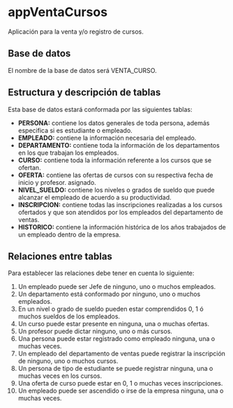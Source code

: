 # appVentaCursos
Aplicación para la venta y/o registro de cursos.

## Base de datos
El nombre de la base de datos será VENTA_CURSO.

## Estructura y descripción de tablas
Esta base de datos estará conformada por las siguientes tablas:
- <strong>PERSONA:</strong> contiene los datos generales de toda persona, además especifica si es estudiante o empleado.
- <strong>EMPLEADO:</strong> contiene la información necesaria del empleado.
- <strong>DEPARTAMENTO:</strong> contiene toda la información de los departamentos en los que trabajan los empleados.
- <strong>CURSO:</strong> contiene toda la información referente a los cursos que se ofertan.
- <strong>OFERTA:</strong> contiene las ofertas de cursos con su respectiva fecha de inicio y profesor. asignado. 
- <strong>NIVEL_SUELDO:</strong> contiene los niveles o grados de sueldo que puede alcanzar el empleado de acuerdo a su productividad.
- <strong>INSCRIPCION:</strong> contiene todas las inscripciones realizadas a los cursos ofertados y que son atendidos por los empleados del departamento de ventas.
- <strong>HISTORICO:</strong> contiene la información histórica de los años trabajados de un empleado dentro de la empresa.

## Relaciones entre tablas
Para establecer las relaciones debe tener en cuenta lo siguiente:
1. Un empleado puede ser Jefe de ninguno, uno o muchos empleados.
2. Un departamento está conformado por ninguno, uno o muchos empleados.
3. En un nivel o grado de sueldo pueden estar comprendidos 0, 1 ó muchos sueldos de los empleados.
4. Un curso puede estar presente en ninguna, una o muchas ofertas.
5. Un profesor puede dictar ninguno, uno o más cursos.
6. Una persona puede estar registrado como empleado ninguna, una o muchas veces.
7. Un empleado del departamento de ventas puede registrar la inscripción de ninguno, uno o muchos cursos.
8. Un persona de tipo de estudiante se puede registrar ninguna, una o muchas veces en los cursos.
9. Una oferta de curso puede estar en 0, 1 o muchas veces inscripciones.
10. Un empleado puede ser ascendido o irse de la empresa ninguna, una o muchas veces.

